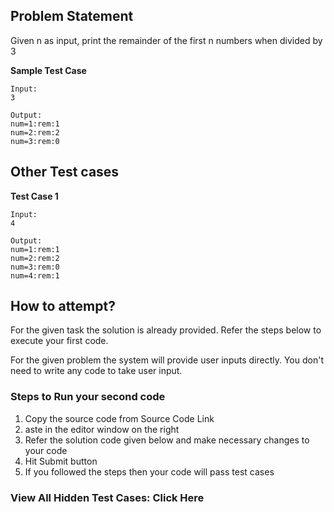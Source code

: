 ## Problem Statement
Given n as input, print the remainder of the first n numbers when divided by 3

**Sample Test Case**
```
Input:
3

Output:
num=1:rem:1
num=2:rem:2
num=3:rem:0
```
## Other Test cases

**Test Case 1**
```
Input:
4

Output:
num=1:rem:1
num=2:rem:2
num=3:rem:0
num=4:rem:1
```
## How to attempt?
For the given task the solution is already provided. Refer the steps below to execute your first code.

For the given problem the system will provide user inputs directly. You don't need to write any code to take user input.

### Steps to Run your second code
1. Copy the source code from Source Code Link
2. aste in the editor window on the right
3. Refer the solution code given below and make necessary changes to your code
4. Hit Submit button
5. If you followed the steps then your code will pass test cases

### View All Hidden Test Cases: Click Here
